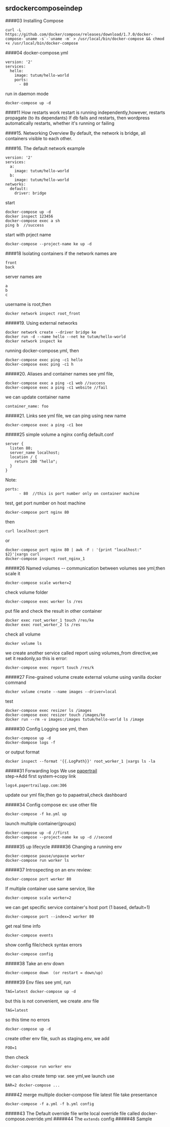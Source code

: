 ## srdockercomposeindep
####03 Installing Compose
```
curl -L https://github.com/docker/compose/releases/download/1.7.0/docker-compose-`uname -s`-`uname -m` > /usr/local/bin/docker-compose && chmod +x /usr/local/bin/docker-compose
```

####04
docker-compose.yml
```
version: '2'
services:
  hello:
    image: tutum/hello-world
    ports:
      - 80
```
run in daemon mode
```
docker-compose up -d
```
####11 How restarts work
restart is running independently,however, restarts propagate (to its dependants) If db fails and restarts, then wordpress automatically restarts, whether it's running or failing

####15. Networking Overview
By default, the network is bridge, all containers visible to each other.

####16. The default network
example
```
version: '2'
services:
  a:
    image: tutum/hello-world
  b:
    image: tutum/hello-world
networks:
  default:
    driver: bridge
```
start
```
docker-compose up -d
docker inspect 123456
docker-compose exec a sh
ping b  //success
```
start with prject name
```
docker-compose --project-name ke up -d
```
####18 Isolating containers
if the network names are
```
front
back
```
server names are
```
a
b
c
```
username is root,then
```
docker network inspect root_front
```
#####19. Using external networks
```
docker network create --driver bridge ke
docker run -d --name hello --net ke tutum/hello-world
docker network inspect ke
```

running docker-compose.yml, then
```
docker-compose exec ping -c1 hello
docker-compose exec ping -c1 h
```
#####20. Aliases and container names
see yml file,
```
docker-compose exec a ping -c1 web //success
docker-compose exec a ping -c1 website //fail
```
we can update container name
```
container_name: foo
```
#####21. Links
see yml file, we can ping using new name
```
docker-compose exec a ping -c1 bee
```
#####25 simple volume
a nginx config default.conf
```
server {
  listen 80;
  server_name localhost;
  location / {
    return 200 "hello";
  }
}
```
Note:
```
ports:
      - 80  //this is port number only on container machine
```
test, get port number on host machine
```
docker-compose port nginx 80
```
then
```
curl localhost:port
```
or
```
docker-compose port nginx 80 | awk -F : '{print "localhost:" $2}'|xargs curl
docker-compose inspect root_nginx_1
```
#####26 Named volumes -- communication between volumes
see yml,then scale it
```
docker-compose scale worker=2
```
check volume folder
```
docker-compose exec worker ls /res
```
put file and check the result in other container
```
docker exec root_worker_1 touch /res/ke
docker exec root_worker_2 ls /res
```

check all volume
```
docker volume ls
```
we create another service called report using volumes_from directive,we set it readonly,so this is error:
```
docker-compose exec report touch /res/k
```
#####27 Fine-grained volume
create external volume using vanilla docker command
```
docker volume create --name images --driver=local
```
test
```
docker-compose exec resizer ls /images
docker-compose exec resizer touch /images/ke
docker run --rm -v images:/images tutum/hello-world ls /image
```
#####30 Config Logging
see yml, then
```
docker-compose up -d
docker-dompose logs -f
```
or output format
```
docker inspect --format '{{.LogPath}}' root_worker_1 |xargs ls -la
```
#####31 Forwarding logs
We use [papertrail](https://papertrailapp.com)  
step->Add first system->copy link
```
logs4.papertrailapp.com:306
```
update our yml file,then go to papaetrail,check dashboard


#####34 Config compose
ex: use other file
```
docker-compose -f ke.yml up
```
launch multiple container(groups)
```
docker-compose up -d //first
docker-compose --project-name ke up -d //second
```
#####35 up lifecycle
#####36 Changing a running env
```
docker-compose pause/unpause worker 
docker-compose run worker ls
```
#####37 Introspecting on an env
review:
```
docker-compose port worker 80
```

If multiple container use same service, like 
```
docker-compose scale worker=2
```
we can get specific service container's host port (1 based, default=1)
```
docker-compose port --index=2 worker 80
```
get real time info
```
docker-compose events
```
show config file/check syntax errors
```
docker-compose config
```
#####38 Take an env down
```
docker-compose down  (or restart = down/up)
```
#####39 Env files
see yml, run
```
TAG=latest docker-compose up -d
```
but this is not convenient, we create .env file
```
TAG=latest
```
so this time no errors
```
docker-compose up -d
```
create other env file, such as staging.env, we add
```
FOO=1
```
then check
```
docker-compose run worker env
```
we can also create temp var. see yml,we launch use
```
BAR=2 docker-compose ...
```
####42 merge multiple docker-compose file
latest file take presentance
```
docker-compose -f a.yml -f b.yml config
```
#####43 The Default override file
write local override file called docker-compose.override.yml
#####44 The `extends` config
#####48 Sample

